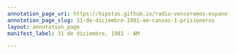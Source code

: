```yaml
---
annotation_page_uri: https://hipstas.github.io/radio-venceremos-espanol/annotations/31-de-diciembre-1981-am-canvas-1-prisioneros.json
annotation_page_slug: 31-de-diciembre-1981-am-canvas-1-prisioneros
layout: annotation_page
manifest_label: 31 de diciembre, 1981 - AM

---
```

